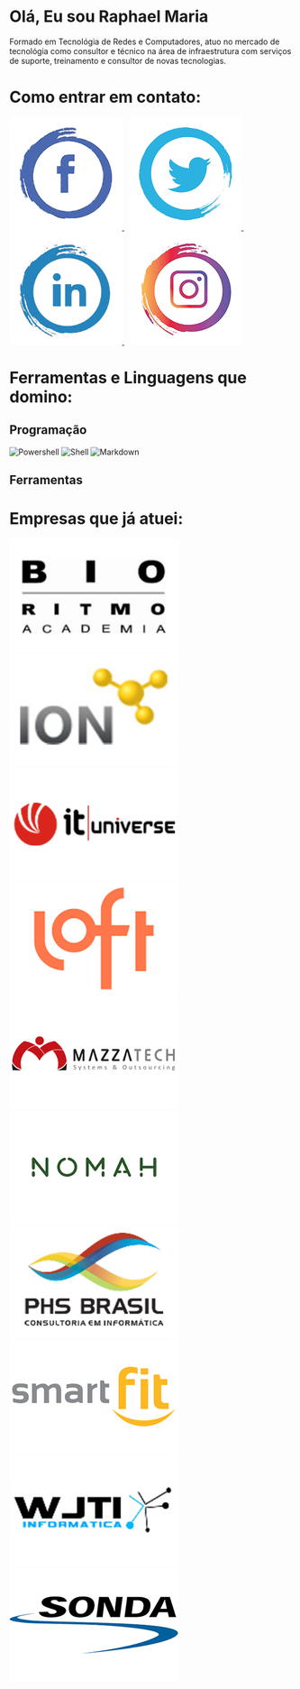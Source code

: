 
# Olá, Eu sou Raphael Maria
  
Formado em Tecnológia de Redes e Computadores, atuo no mercado de tecnológia como consultor e técnico na área de infraestrutura com serviços de suporte, treinamento e consultor de novas tecnologias.
   
# Como entrar em contato:
  <a href="https://www.facebook.com/fawgamer" rel="nofollow noreferrer">
      <img src="https://github.com/raphaelmaria/raphaelmaria/blob/main/Social_Media/fb.png" alt="facebook">
 </a> &nbsp; 
 <a href="https://twitter.com/RaphaelOMaria" rel="nofollow noreferrer">
        <img src="https://github.com/raphaelmaria/raphaelmaria/blob/main/Social_Media/twitter.png" alt="twitter">
 </a> &nbsp;
 <a href="https://www.linkedin.com/in/raphaelaomaria/" rel="nofollow noreferrer">
        <img src="https://github.com/raphaelmaria/raphaelmaria/blob/main/Social_Media/in.png" alt="linkedin">
</a> &nbsp;
<a href="https://www.instagram.com/raphaelomaria/" rel="nofollow noreferrer">
        <img src="https://github.com/raphaelmaria/raphaelmaria/blob/main/Social_Media/insta.png" alt="instagram">
</a>
  
# Ferramentas e Linguagens que domino:
## Programação
  ![Powershell]() ![Shell]()  ![Markdown]()
  
## Ferramentas
  
  
# Empresas que já atuei:
![Bio Ritmo](https://github.com/raphaelmaria/raphaelmaria/blob/main/Empresa_Logos/BioRitmo.png)   ![ION](https://github.com/raphaelmaria/raphaelmaria/blob/main/Empresa_Logos/ION.png)   ![IT Universe](https://github.com/raphaelmaria/raphaelmaria/blob/main/Empresa_Logos/ITUniverse.png)
![LOFT](https://github.com/raphaelmaria/raphaelmaria/blob/main/Empresa_Logos/Loft.png)   ![Mazzatech](https://github.com/raphaelmaria/raphaelmaria/blob/main/Empresa_Logos/Mazza.png)   ![Nomah](https://github.com/raphaelmaria/raphaelmaria/blob/main/Empresa_Logos/Nomah.png)
![PHS Brasil](https://github.com/raphaelmaria/raphaelmaria/blob/main/Empresa_Logos/PHS.png)   ![Smart Fit](https://github.com/raphaelmaria/raphaelmaria/blob/main/Empresa_Logos/SmartFit.png)   ![WJTI](https://github.com/raphaelmaria/raphaelmaria/blob/main/Empresa_Logos/WJTI.png)
![Sonda](https://github.com/raphaelmaria/raphaelmaria/blob/main/Empresa_Logos/SondaIT.png)

  
